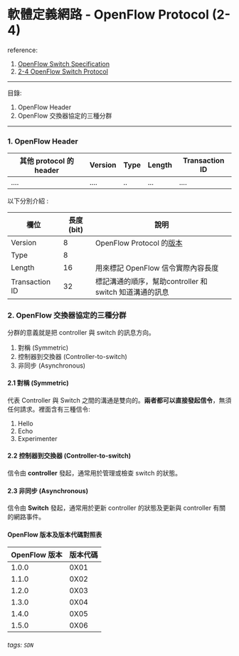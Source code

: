 # 軟體定義網路 - OpenFlow Protocol (2-4)

reference:

1. [OpenFlow Switch Specification](https://opennetworking.org/wp-content/uploads/2014/10/openflow-switch-v1.3.5.pdf)
2. [2-4 OpenFlow Switch Protocol](https://www.youtube.com/watch?v=dYE_AVoXtgA)

----

目錄:

1. OpenFlow Header
2. OpenFlow 交換器協定的三種分群
---

### 1. OpenFlow Header

| 其他 protocol 的 header | Version  |   Type   |  Length  | Transaction ID |
| ---------- | -------- | -------- | -------- | -------- |
|    ....    |   ....   |    ..    |   ...    |   ....   |

以下分別介紹 : 

| 欄位 | 長度 (bit) | 說明 |
| -------- | -------- | -------- |
|Version|8| OpenFlow Protocol 的[版本](#OpenFlow-版本及版本代碼對照表) |
|Type|8||
|Length|16|用來標記 OpenFlow 信令實際內容長度 |
|Transaction ID|32|標記溝通的順序，幫助controller 和 switch 知道溝通的訊息|

### 2. OpenFlow 交換器協定的三種分群

分群的意義就是把 controller 與 switch 的訊息方向。

1. 對稱 (Symmetric)
2. 控制器到交換器 (Controller-to-switch)
3. 非同步 (Asynchronous)

#### 2.1 對稱 (Symmetric)
代表 Controller 與 Switch 之間的溝通是雙向的。**兩者都可以直接發起信令**，無須任何請求。裡面含有三種信令:

1. Hello 
2. Echo
3. Experimenter

#### 2.2 控制器到交換器 (Controller-to-switch)
信令由 **controller** 發起，通常用於管理或檢查 switch 的狀態。

#### 2.3 非同步 (Asynchronous)
信令由 **Switch** 發起，通常用於更新 controller 的狀態及更新與 controller 有關的網路事件。

#### OpenFlow 版本及版本代碼對照表

| OpenFlow 版本 | 版本代碼 |
| ------------- | -------- |
| 1.0.0         | 0X01     |
| 1.1.0         | 0X02     |
| 1.2.0         | 0X03     |
| 1.3.0         | 0X04     |
| 1.4.0         | 0X05     |
| 1.5.0         | 0X06     |


###### tags: `SDN`